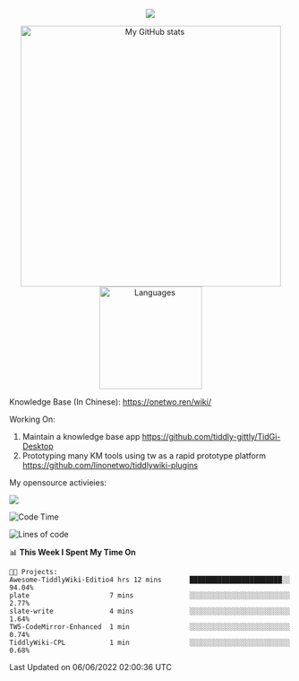 <a href="https://github.com/linonetwo">
    <p align="center">
        <img src="https://github-profile-trophy.vercel.app/?username=linonetwo&column=7&theme=onedark"/>
    </p>
</a>
<a align="center" href="https://github.com/linonetwo">
  <p align="center">
    <img src="https://github-readme-stats.vercel.app/api?username=linonetwo&show_icons=true&count_private=true" alt="My GitHub stats" width="465"/>
    <img src="https://github-readme-stats.vercel.app/api/top-langs/?username=linonetwo&layout=compact&langs_count=10" alt="Languages" height="183">
  </p>
</a>

Knowledge Base (In Chinese): https://onetwo.ren/wiki/

Working On: 

1. Maintain a knowledge base app https://github.com/tiddly-gittly/TidGi-Desktop
1. Prototyping many KM tools using tw as a rapid prototype platform https://github.com/linonetwo/tiddlywiki-plugins

My opensource activieies:

![](https://visitor-badge.glitch.me/badge?page_id=linonetwo.linonetwo)

<!--START_SECTION:waka-->
![Code Time](http://img.shields.io/badge/Code%20Time-0%20secs-blue)

![Lines of code](https://img.shields.io/badge/From%20Hello%20World%20I%27ve%20Written-2%20Million%20lines%20of%20code-blue)

📊 **This Week I Spent My Time On** 

```text
🐱‍💻 Projects: 
Awesome-TiddlyWiki-Editio4 hrs 12 mins       ███████████████████████░░   94.04% 
plate                    7 mins              ░░░░░░░░░░░░░░░░░░░░░░░░░   2.77% 
slate-write              4 mins              ░░░░░░░░░░░░░░░░░░░░░░░░░   1.64% 
TW5-CodeMirror-Enhanced  1 min               ░░░░░░░░░░░░░░░░░░░░░░░░░   0.74% 
TiddlyWiki-CPL           1 min               ░░░░░░░░░░░░░░░░░░░░░░░░░   0.68%

```


 Last Updated on 06/06/2022 02:00:36 UTC
<!--END_SECTION:waka-->
